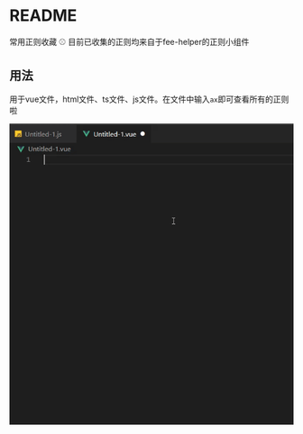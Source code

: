 # README
常用正则收藏
⚾ 目前已收集的正则均来自于fee-helper的正则小组件<br/>

## 用法
用于vue文件，html文件、ts文件、js文件。在文件中输入`ax`即可查看所有的正则啦

![用法](/use.gif)